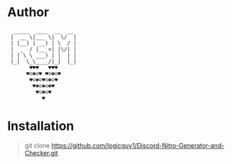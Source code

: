 # Author
```
  _____  ____  __  __ 
 |  __ \|___ \|  \/  |
 | |__) | __) | \  / |
 |  _  / |__ <| |\/| |
 | | \ \ ___) | |  | |
 |_|  \_\____/|_|  |_|
       ♥♥♥   ♥♥♥ 
      ♥☺☻☺♥ ♥☺☻☺♥
       ♥☺☻☺♥☺☻☺♥ 
        ♥☻☺☻☺☻♥  
         ♥☺☻☺♥   
           ♥      
```
# Installation

>git clone https://github.com/logicguy1/Discord-Nitro-Generator-and-Checker.git
